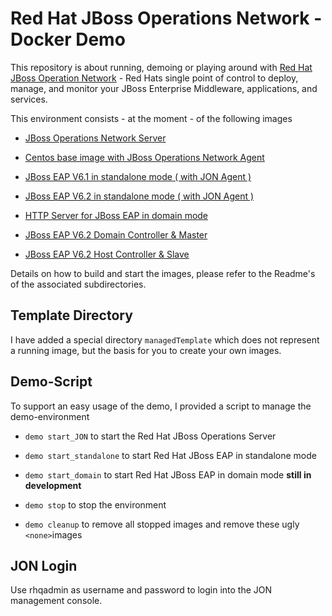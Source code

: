 Red Hat JBoss Operations Network - Docker Demo
==============================================

This repository is about running, demoing or playing around with
[Red Hat JBoss Operation Network](http://www.redhat.com/products/jbossenterprisemiddleware/operations-network/) - Red Hats single point of control to deploy, manage, and monitor your JBoss Enterprise Middleware, applications, and services.

This environment consists - at the moment - of the following images

* [JBoss Operations Network Server](https://github.com/PatrickSteiner/JON_Docker_Demo/tree/master/JON_Server)

* [Centos base image with JBoss Operations Network Agent](https://github.com/PatrickSteiner/JON_Docker_Demo/tree/master/JON_Agent)

* [JBoss EAP V6.1 in standalone mode ( with JON Agent )](https://github.com/PatrickSteiner/JON_Docker_Demo/tree/master/managedEAP)

* [JBoss EAP V6.2 in standalone mode ( with JON Agent )](https://github.com/PatrickSteiner/JON_Docker_Demo/tree/master/managedEAP62)

* [HTTP Server for JBoss EAP in domain mode](https://github.com/PatrickSteiner/JON_Docker_Demo/tree/master/managedHTTPD)

* [JBoss EAP V6.2 Domain Controller & Master](https://github.com/PatrickSteiner/JON_Docker_Demo/tree/master/managedEAP62ClusterMaster)

* [JBoss EAP V6.2 Host Controller & Slave](https://github.com/PatrickSteiner/JON_Docker_Demo/tree/master/managedEAP62ClusterSlave)

Details on how to build and start the images, please refer to the Readme's of the associated subdirectories.

Template Directory
------------------

I have added a special directory `managedTemplate` which does not represent a running image, but the basis for 
you to create your own images.

Demo-Script
-----------

To support an easy usage of the demo, I provided a script to manage the demo-environment


* `demo start_JON` to start the Red Hat JBoss Operations Server

* `demo start_standalone` to start Red Hat JBoss EAP in standalone mode

* `demo start_domain` to start Red Hat JBoss EAP in domain mode **still in development**

* `demo stop` to stop the environment

* `demo cleanup` to remove all stopped images and remove these ugly `<none>`images

JON Login
---------
Use rhqadmin as username and password to login into the JON management console.
